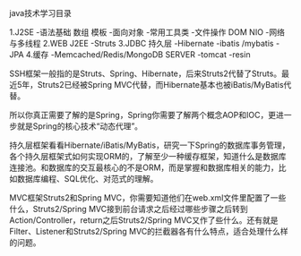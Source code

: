 java技术学习目录

1.J2SE
-语法基础 数组 模板
-面向对象
-常用工具类
-文件操作 DOM NIO
-网络与多线程
2.WEB J2EE
-Struts
3.JDBC 持久层
-Hibernate
-ibatis /mybatis
-JPA
4.缓存
-Memcached/Redis/MongoDB
SERVER
-tomcat
-resin

SSH框架一般指的是Struts、Spring、Hibernate，后来Struts2代替了Struts。最近5年，Struts2已经被Spring MVC代替，而Hibernate基本也被iBatis/MyBatis代替。

所以你真正需要了解的是Spring，Spring你需要了解两个概念AOP和IOC，更进一步就是Spring的核心技术“动态代理”。

持久层框架看看Hibernate/iBatis/MyBatis，研究一下Spring的数据库事务管理，各个持久层框架式如何实现ORM的，了解至少一种缓存框架，知道什么是数据库连接池。和数据库的交互最核心的不是ORM，而是掌握和数据库相关的能力，比如数据库编程、SQL优化、对范式的理解。

MVC框架Struts2和Spring MVC，你需要知道他们在web.xml文件里配置了一些什么，Struts2/Spring MVC接到前台请求之后经过哪些步骤之后转到Action/Controller，return之后Struts2/Spring MVC又作了些什么。还有就是Filter、Listener和Struts2/Spring MVC的拦截器各有什么特点，适合处理什么样的问题。